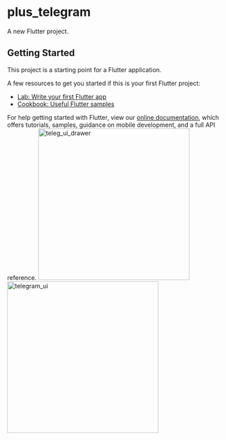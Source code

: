 # plus_telegram

A new Flutter project.

## Getting Started

This project is a starting point for a Flutter application.

A few resources to get you started if this is your first Flutter project:

- [Lab: Write your first Flutter app](https://flutter.dev/docs/get-started/codelab)
- [Cookbook: Useful Flutter samples](https://flutter.dev/docs/cookbook)

For help getting started with Flutter, view our
[online documentation](https://flutter.dev/docs), which offers tutorials,
samples, guidance on mobile development, and a full API reference.
<img width="350" alt="teleg_ui_drawer" src="https://user-images.githubusercontent.com/82129639/141687272-ca367dd5-1270-498c-8d7e-77285b0a20d7.png">
<img width="350" alt="telegram_ui" src="https://user-images.githubusercontent.com/82129639/141687282-c0b0862f-9bb5-4f93-b757-a3af3ff48120.png">
